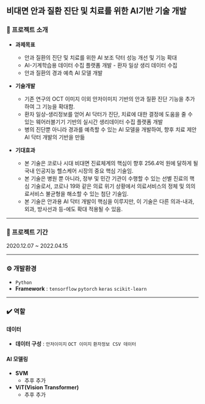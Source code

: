 ## 비대면 안과 질환 진단 및 치료를 위한 AI기반 기술 개발
### 📌 프로젝트 소개
- **과제목표**
  - 안과 질환의 진단 및 치료를 위한 AI 보조 닥터 성능 개선 및 기능 확대
  - AI-기계학습용 데이터 수집 플랫폼 개발 - 환자 일상 생리 데이터 수집
  - 안과 질환의 경과 예측 AI 모델 개발

 - **기술개발**
   - 기존 연구의 OCT 이미지 이외 안저이미지 기반의 안과 질환 진단 기능을 추가하여 그 기능을 확대함.
   - 환자 일상-생리정보를 얻어 AI 닥터가 진단, 치료에 대한 결정에 도움을 줄 수 있는 웨어러블기기 기반의 실시간 생리데이터 수집 플랫폼 개발
   - 병의 진단뿐 아니라 경과를 예측할 수 있는 AI 모델을 개발하여, 향후 치료 제안 AI 닥터 개발의 기반을 만듦 

- **기대효과**
  - 본 기술은 코로나 시대 비대면 진료체계의 핵심이 향후 256.4억 원에 달하게 될 국내 인공지능 헬스케어 시장의 중요 핵심 기술임.
  - 본 기술은 병원 뿐 아니라, 정부 및 민간 기관이 수행할 수 있는 선별 진료의 핵심 기술로서, 코로나 19와 같은 의료 위기 상황에서 의료서비스의 정체 및 의의료서비스 불균형을 해소할 수 있는 첨단 기술임.
  - 본 기술은 안과용 AI 닥터 개발이 핵심을 이루지만, 이 기술은 다른 의과-내과, 외과, 방사선과 등-에도 확대 적용될 수 있음. 

---

### 📆 프로젝트 기간
2020.12.07 ~ 2022.04.15

---

### ⚙️ 개발환경
- `Python`
- **Framework** : `tensorflow` `pytorch` `keras` `scikit-learn`
  
---

### ✔️ 역할
#### 데이터
- **데이터 구성** : `안저이미지` `OCT 이미지` `환자정보 CSV 데이터`

  
#### AI 모델링
- **SVM**
  - 추후 추가
- **ViT(Vision Transformer)**
  - 추후 추가



